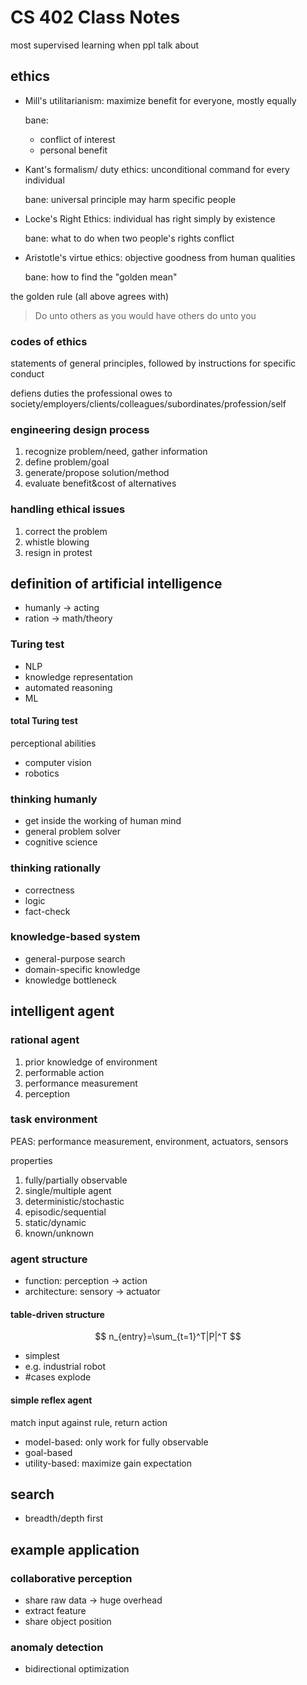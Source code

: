 # CS 402 Class Notes

most supervised learning when ppl talk about

## ethics

- Mill's utilitarianism:
    maximize benefit for everyone, mostly equally

    bane:
    - conflict of interest
    - personal benefit
- Kant's formalism/ duty ethics:
    unconditional command for every individual

    bane: universal principle may harm specific people
- Locke's Right Ethics:
    individual has right simply by existence

    bane: what to do when two people's rights conflict
- Aristotle's virtue ethics:
    objective goodness from human qualities

    bane: how to find the "golden mean"

the golden rule (all above agrees with)

> Do unto others as you would have others do unto you

### codes of ethics

statements of general principles, followed by instructions for specific conduct

defiens duties the professional owes to
society/employers/clients/colleagues/subordinates/profession/self

### engineering design process

1. recognize problem/need, gather information
1. define problem/goal
1. generate/propose solution/method
1. evaluate benefit&cost of alternatives

### handling ethical issues

1. correct the problem
1. whistle blowing
1. resign in protest

## definition of artificial intelligence

- humanly → acting
- ration → math/theory

### Turing test

- NLP
- knowledge representation
- automated reasoning
- ML

#### total Turing test

perceptional abilities

- computer vision
- robotics

### thinking humanly

- get inside the working of human mind
- general problem solver
- cognitive science

### thinking rationally

- correctness
- logic
- fact-check

### knowledge-based system

- general-purpose search
- domain-specific knowledge
- knowledge bottleneck

## intelligent agent

### rational agent

1. prior knowledge of environment
1. performable action
1. performance measurement
1. perception

### task environment

PEAS: performance measurement, environment, actuators, sensors

properties

1. fully/partially observable
1. single/multiple agent
1. deterministic/stochastic
1. episodic/sequential
1. static/dynamic
1. known/unknown

### agent structure

- function: perception → action
- architecture: sensory → actuator

#### table-driven structure


$$
n_{entry}=\sum_{t=1}^T|P|^T
$$

- simplest
- e.g. industrial robot
- #cases explode

#### simple reflex agent

match input against rule, return action

- model-based: only work for fully observable
- goal-based
- utility-based: maximize gain expectation

## search

- breadth/depth first

## example application

### collaborative perception

- share raw data → huge overhead
- extract feature
- share object position

### anomaly detection

- bidirectional optimization
